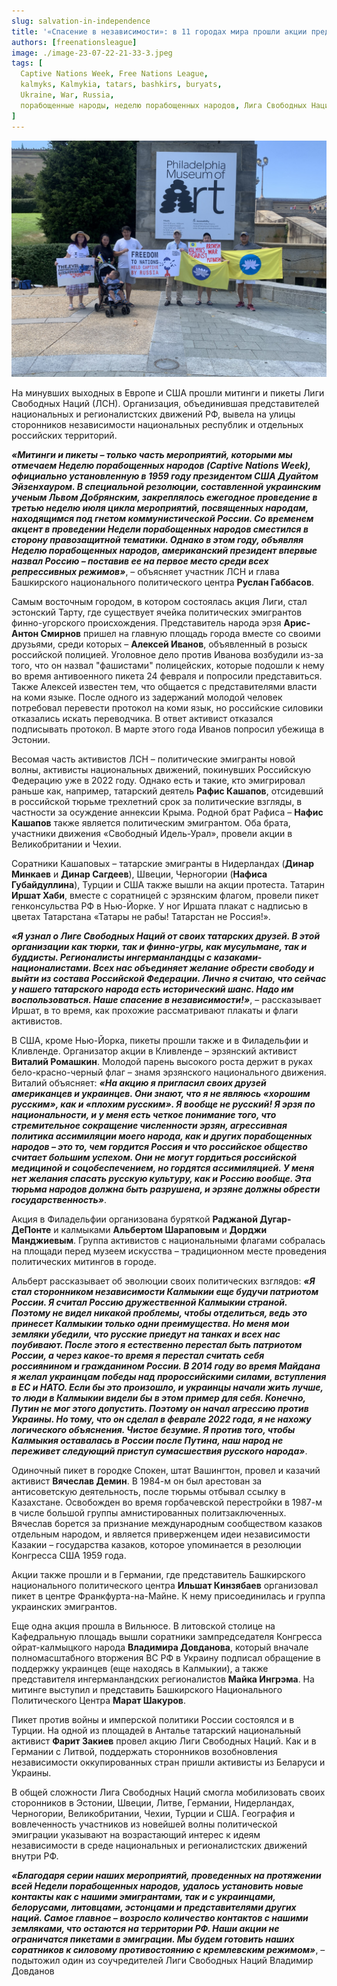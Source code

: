 ```yaml
---
slug: salvation-in-independence
title: '«Спасение в независимости»: в 11 городах мира прошли акции представителей порабощенных Москвой народов'
authors: [freenationsleague]
image: ./image-23-07-22-21-33-3.jpeg
tags: [
  Captive Nations Week, Free Nations League,
  kalmyks, Kalmykia, tatars, bashkirs, buryats,
  Ukraine, War, Russia,
  порабощенные народы, неделю порабощенных народов, Лига Свободных Наций, калмыки, Калмыкия, Украина, Война, Россия
]
---
```


![Калмыки и Буряты в Филадельфии](./image-23-07-22-21-33-3.jpeg)

На минувших выходных в Европе и США прошли митинги и пикеты Лиги Свободных Наций (ЛСН). Организация, объединившая представителей национальных и регионалистских движений РФ, вывела на улицы сторонников независимости национальных республик и отдельных российских территорий.

***«Митинги и пикеты – только часть мероприятий, которыми мы отмечаем Неделю порабощенных народов (Captive Nations Week), официально установленную в 1959 году президентом США Дуайтом Эйзенхауром. В специальной резолюции, составленной украинским ученым Львом Добрянским, закреплялось ежегодное проведение в третью неделю июля цикла мероприятий, посвященных народам, находящимся под гнетом коммунистической России. Со временем акцент в проведении Недели порабощенных народов сместился в сторону правозащитной тематики. Однако в этом году, объявляя Неделю порабощенных народов, американский президент впервые назвал Россию – поставив ее на первое место среди всех репрессивных режимов»***, – объясняет участник ЛСН и глава Башкирского национального политического центра **Руслан Габбасов**.

Самым восточным городом, в котором состоялась акция Лиги, стал эстонский Тарту, где существует ячейка политических эмигрантов финно-угорского происхождения. Представитель народа эрзя **Арис-Антон Смирнов** пришел на главную площадь города вместе со своими друзьями, среди которых – **Алексей Иванов**, объявленный в розыск российской полицией. Уголовное дело против Иванова возбудили из-за того, что он назвал "фашистами" полицейских, которые подошли к нему во время антивоенного пикета 24 февраля и попросили представиться. Также Алексей известен тем, что общается с представителями власти на коми языке. После одного из задержаний молодой человек потребовал перевести протокол на коми язык, но российские силовики отказались искать переводчика. В ответ активист отказался подписывать протокол. В марте этого года Иванов попросил убежища в Эстонии.

Весомая часть активистов ЛСН – политические эмигранты новой волны, активисты национальных движений, покинувших Российскую Федерацию уже в 2022 году. Однако есть и такие, кто эмигрировал раньше как, например, татарский деятель **Рафис Кашапов**, отсидевший в российской тюрьме трехлетний срок за политические взгляды, в частности за осуждение аннексии Крыма. Родной брат Рафиса – **Нафис Кашапов** также является политическим эмигрантом. Оба брата, участники движения «Свободный Идель-Урал», провели акции в Великобритании и Чехии.

Соратники Кашаповых – татарские эмигранты в Нидерландах (**Динар Минкаев** и **Динар Сагдеев**), Швеции, Черногории (**Нафиса Губайдуллина**), Турции и США также вышли на акции протеста. Татарин **Иршат Хаби**, вместе с соратницей с эрзянским флагом, провели пикет генконсульства РФ в Нью-Йорке. У ног Иршата плакат с надписью в цветах Татарстана «Татары не рабы! Татарстан не Россия!».

***«Я узнал о Лиге Свободных Наций от своих татарских друзей. В этой организации как тюрки, так и финно-угры, как мусульмане, так и буддисты. Регионалисты ингерманландцы с казаками-националистами. Всех нас объединяет желание обрести свободу и выйти из состава Российской Федерации. Лично я считаю, что сейчас у нашего татарского народа есть исторический шанс. Надо им воспользоваться. Наше спасение в независимости!»***, – рассказывает Иршат, в то время, как прохожие рассматривают плакаты и флаги активистов.

В США, кроме Нью-Йорка, пикеты прошли также и в Филадельфии и Кливленде. Организатор акции в Кливленде – эрзянский активист **Виталий Ромашкин**. Молодой парень высокого роста держит в руках бело-красно-черный флаг – знамя эрзянского национального движения. Виталий объясняет: ***«На акцию я пригласил своих друзей американцев и украинцев. Они знают, что я не являюсь «хорошим русским», как и «плохим русским». Я вообще не русский! Я эрзя по национальности, и у меня есть четкое понимание того, что стремительное сокращение численности эрзян, агрессивная политика ассимиляции моего народа, как и других порабощенных народов – это то, чем гордится Россия и что российское общество считает большим успехом. Они не могут гордиться российской медициной и соцобеспечением, но гордятся ассимиляцией. У меня нет желания спасать русскую культуру, как и Россию вообще. Эта тюрьма народов должна быть разрушена, и эрзяне должны обрести государственность»***.

Акция в Филадельфии организована буряткой **Раджаной Дугар-ДеПонте** и калмыками **Альбертом Шараповым** и **Дорджи Манджиевым**. Группа активистов с национальными флагами собралась на площади перед музеем искусства – традиционном месте проведения политических митингов в городе.

Альберт рассказывает об эволюции своих политических взглядов: ***«Я стал сторонником независимости Калмыкии еще будучи патриотом России. Я считал Россию дружественной Калмыкии страной. Поэтому не видел никакой проблемы, чтобы отделиться, ведь это принесет Калмыкии только одни преимущества. Но меня мои земляки убедили, что русские приедут на танках и всех нас поубивают. После этого я естественно перестал быть патриотом России, а через какое-то время я перестал считать себя россиянином и гражданином России. В 2014 году во время Майдана я желал украинцам победы над пророссийскими силами, вступления в ЕС и НАТО. Если бы это произошло, и украинцы начали жить лучше, то люди в Калмыкии видели бы в этом пример для себя. Конечно, Путин не мог этого допустить. Поэтому он начал агрессию против Украины. Но тому, что он сделал в феврале 2022 года, я не нахожу логического объяснения. Чистое безумие. Я против того, чтобы Калмыкия оставалась в России после Путина, наш народ не переживет следующий приступ сумасшествия русского народа»***.

Одиночный пикет в городке Спокен, штат Вашингтон, провел и казачий активист **Вячеслав Демин**. В 1984-м он был арестован за антисоветскую деятельность, после тюрьмы отбывал ссылку в Казахстане. Освобожден во время горбачевской перестройки в 1987-м в числе большой группы амнистированных политзаключенных. Вячеслав борется за признание международным сообществом казаков отдельным народом, и является приверженцем идеи независимости Казакии – государства казаков, которое упоминается в резолюции Конгресса США 1959 года.

Акции также прошли и в Германии, где представитель Башкирского национального политического центра **Ильшат Кинзябаев** организовал пикет в центре Франкфурта-на-Майне. К нему присоединилась и группа украинских эмигрантов.

Еще одна акция прошла в Вильнюсе. В литовской столице на Кафедральную площадь вышли соратники зампредседателя Конгресса ойрат-калмыцкого народа **Владимира Довданова**, который вначале полномасштабного вторжения ВС РФ в Украину подписал обращение в поддержку украинцев (еще находясь в Калмыкии), а также представителя ингерманландских регионалистов **Майка Ингрэма**. На митинге выступил и представить Башкирского Национального Политического Центра **Марат Шакуров**.

Пикет против войны и имперской политики России состоялся и в Турции. На одной из площадей в Анталье татарский национальный активист **Фарит Закиев** провел акцию Лиги Свободных Наций. Как и в Германии с Литвой, поддержать сторонников возобновления независимости оккупированных стран пришли активисты из Беларуси и Украины.

В общей сложности Лига Свободных Наций смогла мобилизовать своих сторонников в Эстонии, Швеции, Литве, Германии, Нидерландах, Черногории, Великобритании, Чехии, Турции и США. География и вовлеченность участников из новейшей волны политической эмиграции указывают на возрастающий интерес к идеям независимости в среде национальных и регионалистских движений внутри РФ.  

***«Благодаря серии наших мероприятий, проведенных на протяжении всей Недели порабощенных народов, удалось установить новые контакты как с нашими эмигрантами, так и с украинцами, белорусами, литовцами, эстонцами и представителями других наций. Самое главное – возросло количество контактов с нашими земляками, что остаются на территории РФ. Наши акции не ограничатся пикетами в эмиграции. Мы будем готовить наших соратников к силовому противостоянию с кремлевским режимом»***, – подытожил один из соучредителей Лиги Свободных Наций Владимир Довданов
